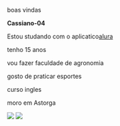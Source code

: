 boas vindas

**Cassiano-04**

Estou studando com o aplicatico[alura](https://www.alura.com.br/)  

tenho 15 anos

vou fazer faculdade de agronomia

gosto de praticar esportes

curso ingles

moro em Astorga

![]( https://media1.tenor.com/m/_lN0aRe0wNoAAAAC/tori-gpo.gif)                       ![](https://media1.tenor.com/m/lb7h3IUXZmkAAAAC/desu01.gif)
